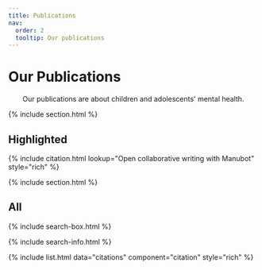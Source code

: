 ```yaml
---
title: Publications
nav:
  order: 2
  tooltip: Our publications
---
```


# Our Publications

<center>Our publications are about children and adolescents' mental health.</center>

{% include section.html %}

## Highlighted

{% include citation.html lookup="Open collaborative writing with Manubot" style="rich" %}

{% include section.html %}

## All

{% include search-box.html %}

{% include search-info.html %}

{% include list.html data="citations" component="citation" style="rich" %}
